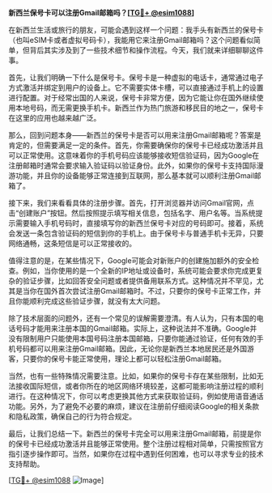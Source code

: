 **新西兰保号卡可以注册Gmail邮箱吗？[[TG💪+ @esim1088](https://t.me/s/esim1088)]**

在新西兰生活或旅行的朋友，可能会遇到这样一个问题：我手头有新西兰的保号卡（也叫eSIM卡或者虚拟号码卡），我能用它来注册Gmail邮箱吗？这个问题看似简单，但背后其实涉及到了一些技术细节和操作流程。今天，我们就来详细聊聊这件事。

首先，让我们明确一下什么是保号卡。保号卡是一种虚拟的电话卡，通常通过电子方式激活并绑定到用户的设备上。它不需要实体卡槽，可以直接通过手机上的设置进行配置。对于经常出国的人来说，保号卡非常方便，因为它能让你在国外继续使用本地号码，而无需更换手机卡。新西兰作为热门旅游和移民目的地之一，保号卡在这里的应用也越来越广泛。

那么，回到问题本身——新西兰的保号卡是否可以用来注册Gmail邮箱呢？答案是肯定的，但需要满足一定的条件。首先，你需要确保你的保号卡已经成功激活并且可以正常使用。这意味着你的手机号码应该能够接收短信验证码，因为Google在注册邮箱时通常会要求输入验证码以验证身份。此外，如果你的保号卡支持国际漫游功能，并且你的设备能够正常连接到互联网，那么基本就可以顺利注册Gmail邮箱了。

接下来，我们来看看具体的注册步骤。首先，打开浏览器并访问Gmail官网，点击“创建账户”按钮。然后按照提示填写相关信息，包括名字、用户名等。当系统提示需要输入手机号码时，直接填写你的新西兰保号卡对应的号码即可。接着，系统会发送一条包含验证码的短信到你的手机上。由于保号卡与普通手机卡无异，只要网络通畅，这条短信是可以正常接收的。

值得注意的是，在某些情况下，Google可能会对新账户的创建施加额外的安全检查。例如，当你使用的是一个全新的IP地址或设备时，系统可能会要求你完成更复杂的验证步骤，比如回答安全问题或者提供备用联系方式。这种情况并不罕见，尤其是当你在国外首次尝试注册Gmail邮箱时。不过，只要你的保号卡正常工作，并且你能顺利完成这些验证步骤，就没有太大问题。

除了技术层面的问题外，还有一个常见的误解需要澄清。有人认为，只有本国的电话号码才能用来注册本国的Gmail邮箱。实际上，这种说法并不准确。Google并没有限制用户只能使用本国号码注册本国邮箱，只要你能通过验证，任何有效的手机号码都可以用来注册Gmail邮箱。因此，无论你是新西兰本地居民还是外国游客，只要你的保号卡能正常使用，理论上都可以轻松注册Gmail邮箱。

当然，也有一些特殊情况需要注意。比如，如果你的保号卡存在某些限制，比如无法接收国际短信，或者你所在的地区网络环境较差，这都可能影响注册过程的顺利进行。在这种情况下，你可以考虑更换其他方式来获取验证码，例如使用语音通话功能。另外，为了避免不必要的麻烦，建议在注册前仔细阅读Google的相关条款和隐私政策，确保自己的行为符合规定。

最后，让我们总结一下。新西兰的保号卡完全可以用来注册Gmail邮箱，前提是你的保号卡已经成功激活并且能够正常使用。整个注册过程相对简单，只需按照官方指引逐步操作即可。当然，如果你在过程中遇到任何困难，也可以寻求专业的技术支持帮助。

[[TG💪+ @esim1088](https://t.me/s/esim1088) ![Image](https://i.postimg.cc/4NQfJmqS/Snipaste-2025-05-13-00-14-12.png)]